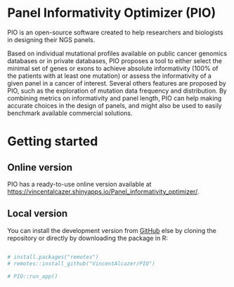 
# Panel Informativity Optimizer (PIO)
 
PIO is an open-source software created to help researchers and biologists in designing their NGS panels.

Based on individual mutational profiles available on public cancer genomics databases or in private databases, PIO proposes a tool to either select the minimal set of genes or exons to achieve absolute informativity (100% of the patients with at least one mutation) or assess the informativity of a given panel in a cancer of interest. Several others features are proposed by PIO, such as the exploration of mutation data frequency and distribution. By combining metrics on informativity and panel length, PIO can help making accurate choices in the design of panels, and might also be used to easily benchmark available commercial solutions. 
 
 
# Getting started

## Online version

PIO has a ready-to-use online version available at
<https://vincentalcazer.shinyapps.io/Panel_informativity_optimizer/>.

## Local version

You can install the development version from
[GitHub](https://github.com/VincentAlcazer/PIO) else by cloning the
repository or directly by downloading the package in R:

``` r

# install.packages("remotes")
# remotes::install_github("VincentAlcazer/PIO")

# PIO::run_app()
```